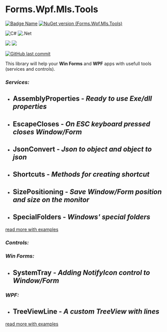 # Forms.Wpf.Mls.Tools

[![Badge Name](https://img.shields.io/badge/GitHub-Forms.Wpf.Mls.Tools-blue.svg)](https://github.com/minkostaev/Forms.Wpf.Mls.Tools)
[![NuGet version (Forms.Wpf.Mls.Tools)](https://img.shields.io/nuget/v/Forms.Wpf.Mls.Tools.svg?style=flat-square)](https://www.nuget.org/packages/Forms.Wpf.Mls.Tools/)

![C#](https://img.shields.io/badge/c%23-%23239120.svg?style=for-the-badge&logo=c-sharp&logoColor=white)
![.Net](https://img.shields.io/badge/.NET-5C2D91?style=for-the-badge&logo=.net&logoColor=white)

![](https://badgen.net/badge/icon/Win%20Form?icon=windows&label)
![](https://badgen.net/badge/icon/WPF?icon=windows&label)

[![GitHub last commit](https://img.shields.io/github/last-commit/minkostaev/Forms.Wpf.Mls.Tools?color=blue)](https://github.com/minkostaev/ShortcutsGrid/commits/)

This library will help your **Win Forms** and **WPF** apps with usefull tools (services and controls).

### *Services:*

- ## AssemblyProperties - *Ready to use Exe/dll properties*

- ## EscapeCloses - *On ESC keyboard pressed closes Window/Form*

- ## JsonConvert - *Json to object and object to json*

- ## Shortcuts - *Methods for creating shortcut*

- ## SizePositioning - *Save Window/Form position and size on the monitor*

- ## SpecialFolders - *Windows' special folders*

[read more with examples](README/services.md)

### *Controls:*

### *Win Forms:*

- ## SystemTray - *Adding NotifyIcon control to Window/Form*

### *WPF:*

- ## TreeViewLine - *A custom TreeView with lines*

[read more with examples](/README/controls.md)
